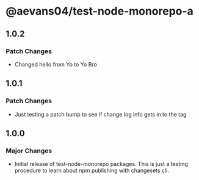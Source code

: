 # @aevans04/test-node-monorepo-a

## 1.0.2

### Patch Changes

- Changed hello from Yo to Yo Bro

## 1.0.1

### Patch Changes

- Just testing a patch bump to see if change log info gets in to the tag

## 1.0.0

### Major Changes

- Initial release of test-node-monorepo packages.
  This is just a testing procedure to learn about npm publishing with changesets cli.
